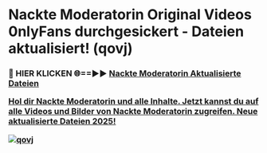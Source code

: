 # Nackte Moderatorin Original Videos 0nlyFans durchgesickert - Dateien aktualisiert! (qovj)

<h3>🔴 HIER KLICKEN 🌐==►► <a href="https://tinyurl.com/h6vf6nb8" rel="nofollow">Nackte Moderatorin Aktualisierte Dateien

Hol dir Nackte Moderatorin und alle Inhalte. Jetzt kannst du auf alle Videos und Bilder von Nackte Moderatorin zugreifen. Neue aktualisierte Dateien 2025!

[![qovj](https://i.imgur.com/sD4kR3V.gif)](https://tinyurl.com/h6vf6nb8)
